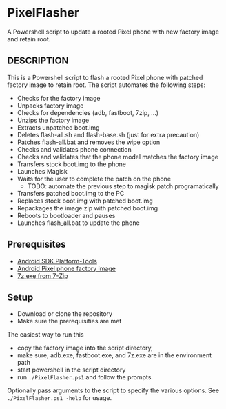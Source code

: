 # PixelFlasher
A Powershell script to update a rooted Pixel phone with new factory image and retain root.

## DESCRIPTION
This is a Powershell script to flash a rooted Pixel phone with patched factory image to retain root.
The script automates the following steps:
- Checks for the factory image
- Unpacks factory image
- Checks for dependencies (adb, fastboot, 7zip, ...)
- Unzips the factory image
- Extracts unpatched boot.img
- Deletes flash-all.sh and flash-base.sh (just for extra precaution)
- Patches flash-all.bat and removes the wipe option
- Checks and validates phone connection
- Checks and validates that the phone model matches the factory image
- Transfers stock boot.img to the phone
- Launches Magisk
- Waits for the user to complete the patch on the phone
  - TODO: automate the previous step to magisk patch programatically
- Transfers patched boot.img to the PC
- Replaces stock boot.img with patched boot.img
- Repackages the image zip with patched boot.img
- Reboots to bootloader and pauses
- Launches flash_all.bat to update the phone

## Prerequisites
- [Android SDK Platform-Tools](https://developer.android.com/studio/releases/platform-tools.html)
- [Android Pixel phone factory image](https://developers.google.com/android/images)
- [7z.exe from 7-Zip](https://www.7-zip.org/)

## Setup
- Download or clone the repository
- Make sure the prerequisities are met

The easiest way to run this 
- copy the factory image into the script directory, 
- make sure, adb.exe, fastboot.exe, and 7z.exe are in the environment path
- start powershell in the script directory
- run `./PixelFlasher.ps1` and follow the prompts.

Optionally pass arguments to the script to specify the various options.
See `./PixelFlasher.ps1 -help` for usage.
